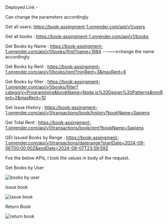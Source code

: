 Deployed Link - 

Can change the parameters accordingly

Get all users: https://book-assingment-1.onrender.com/api/v1/users

Get all books : https://book-assingment-1.onrender.com/api/v1/books

Get Books by Name : https://book-assingment-1.onrender.com/api/v1/books/find?name=1984 ----->change the name accordingly

Get Books by Rent : https://book-assingment-1.onrender.com/api/v1/books/rent?minRent=3&maxRent=6  

Get Books by filter : https://book-assingment-1.onrender.com/api/v1/books/filter?category=Programming&bookName=Node.js%20Design%20Patterns&minRent=2&maxRent=10

Get Issue History : https://book-assingment-1.onrender.com/api/v1/transactions/book/history?bookName=Sapiens

Get Total Rent :  https://book-assingment-1.onrender.com/api/v1/transactions/book/rent?bookName=Sapiens

GEt Issued Books by Range :  https://book-assingment-1.onrender.com/api/v1/transactions/daterange?startDate=2024-09-06T00:00:00Z&endDate=2024-09-07T23:59:59Z


Foe the below APIs, I took the values in body of the request.


Get Books by User

![books by user](https://github.com/user-attachments/assets/a808da5d-2143-4989-93c0-9c8e72b06ace)

Issue book


![issue book](https://github.com/user-attachments/assets/f2228509-a806-42db-9eb2-43219b40e1f8)

Return Book

![return book](https://github.com/user-attachments/assets/28c6411d-b582-4721-befa-a404675eb38a)
